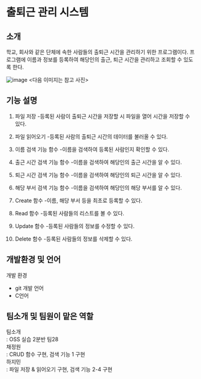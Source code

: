 # 출퇴근 관리 시스템

## 소개
학교, 회사와 같은 단체에 속한 사람들의 출퇴근 시간을 관리하기 위한 프로그램이다.
프로그램에 이름과 정보를 등록하여 해당인의 출근, 퇴근 시간을 관리하고 조회할 수 있도록 한다.

![image](https://user-images.githubusercontent.com/100747281/166185401-f15b9f67-dedb-4095-800f-eaf6c578c985.png)
<다음 이미지는 참고 사진>

## 기능 설명
1. 파일 저장
-등록된 사람이 출퇴근 시간을 저장할 시 파일을 열어 시간을 저장할 수 있다.

2. 파일 읽어오기
-등록된 사람의 출퇴근 시간의 데이터를 불러올 수 있다.

3. 이름 검색 기능 함수
-이름을 검색하여 등록된 사람인지 확인할 수 있다.

4. 출근 시간 검색 기능 함수
-이름을 검색하여 해당인의 출근 시간을 알 수 있다.

5. 퇴근 시간 검색 기능 함수
-이름을 검색하여 해당인의 퇴근 시간을 알 수 있다.

6. 해당 부서 검색 기능 함수
-이름을 검색하여 해당인의 해당 부서를 알 수 있다.

7. Create 함수
-이름, 해당 부서 등을 최초로 등록할 수 있다.

8. Read 함수
-등록된 사람들의 리스트를 볼 수 있다.

9. Update 함수
-등록된 사람들의 정보를 수정할 수 있다.

10. Delete 함수
-등록된 사람들의 정보를 삭제할 수 있다.

## 개발환경 및 언어
개발 환경
- git
개발 언어 
- C언어
## 팀소개 및 팀원이 맡은 역할
팀소개  
: OSS 실습 2분반 팀28  
채정원  
: CRUD 함수 구현, 검색 기능 1 구현  
하지민  
: 파일 저장 & 읽어오기 구현, 검색 기능 2-4 구현  
